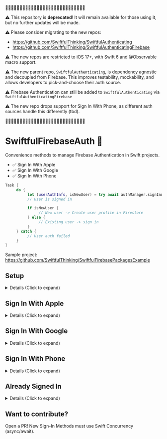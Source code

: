 🚨🚨🚨🚨🚨🚨🚨🚨🚨🚨🚨🚨🚨🚨🚨🚨🚨🚨🚨🚨🚨🚨🚨🚨🚨🚨🚨🚨

 ⚠️ This repository is <strong>deprecated</strong>! It will remain available for those using it, but no further updates will be made. 
 
 ⚠️ Please consider migrating to the new repos: 
 - https://github.com/SwiftfulThinking/SwiftfulAuthenticating
 - https://github.com/SwiftfulThinking/SwiftfulAuthenticatingFirebase

 ⚠️ The new repos are restricted to iOS 17+, with Swift 6 and @Observable macro support.
 
 ⚠️ The new parent repo, `SwiftfulAuthenticating`, is dependency agnostic and decoupled from Firebase. This improves testability, mockability, and allows developers to pick-and-choose their auth source.

 ⚠️ Firebase Authentication can still be added to `SwiftfulAuthenticating` via `SwiftfulAuthenticatingFirebase`

 ⚠️ The new repo drops support for Sign In With Phone, as different auth sources handle this differently (tbd).

🚨🚨🚨🚨🚨🚨🚨🚨🚨🚨🚨🚨🚨🚨🚨🚨🚨🚨🚨🚨🚨🚨🚨🚨🚨🚨🚨🚨




# SwiftfulFirebaseAuth 🤙

Convenience methods to manage Firebase Authentication in Swift projects.

- ✅ Sign In With Apple
- ✅ Sign In With Google
- ✅ Sign In With Phone

```swift
Task {
     do {
          let (userAuthInfo, isNewUser) = try await authManager.signInApple()
          // User is signed in

          if isNewUser {
               // New user -> Create user profile in Firestore
          } else {
               // Existing user -> sign in
          }
     } catch {
          // User auth failed
     }
}
```

Sample project: https://github.com/SwiftfulThinking/SwiftfulFirebasePackagesExample

## Setup

<details>
<summary> Details (Click to expand) </summary>
<br>
     
### 1. Import the package to your project.
* File -> Swift Packages -> Add Package Dependency
* Add URL for this repository: https://github.com/SwiftfulThinking/SwiftfulFirebaseAuth.git

### 2. Import the package to your file.
```swift
import SwiftfulFirebaseAuth
```

### 3. Create one instance of AuthManager for your application.
```swift
let authManager = AuthManager(configuration: .firebase)

// Use Mock configuration to avoid running Firebase while developing (ex. for SwiftUI Previews).
let authManager = AuthManager(configuration: .mock(.signInAndOut))

// Use Mock configurations to override settings for Previews.
// .signInAndOut (default behavior)
// .signedIn (starts signed in)
// .signedOut (user starts signed out)
#Preview {
    MyView()
            .environment(\.authManager, AuthManager(configuration: .mock(.signedIn)))
}
```



### 4. Configure your Firebase project.
Add the Firebase SDK to your application and configure() the SDK on launch.

```swift
@UIApplicationDelegateAdaptor(AppDelegate.self) var appDelegate
```
```swift
func application(_ application: UIApplication, didFinishLaunchingWithOptions launchOptions: [UIApplication.LaunchOptionsKey: Any]?) -> Bool {
     FirebaseApp.configure()
     return true
}
```

</details>

## Sign In With Apple

<details>
<summary> Details (Click to expand) </summary>
<br>

Firebase docs: https://firebase.google.com/docs/auth/ios/apple

### 1. Enable Apple as a Sign-In Method in Firebase Authentication console.
* Firebase Console -> Authentication -> Sign-in method -> Add new provider

### 2. Add Sign in with Apple Signing Capability to your Xcode project.
* Xcode Project Navigator -> Target -> Signing & Capabilities -> + Capability -> Sign in with Apple (requires Apple Developer Account)

### 3. Add Apple Button (optional)
```swift
SignInWithAppleButtonView()
    .frame(height: 50)
```

### 4. Sign in

```swift
try await authManager.signInApple()
```
</details>


## Sign In With Google

<details>
<summary> Details (Click to expand) </summary>
<br>

Firebase docs: https://firebase.google.com/docs/auth/ios/google-signin

### 1. Enable Google as a Sign-In Method in Firebase Authentication console.
* Firebase Console -> Authentication -> Sign-in method -> Add new provider

### 2. Update you app's the info.plist file.
* Firebase Console -> Project Settings -> Your apps -> GoogleService-Info.plist

### 3. Add custom URL scheme (URL Types -> REVERSED_CLIENT_ID)
* GoogleService-Info.plist -> REVERSED_CLIENT_ID
* Xcode Project Navigator -> Target -> Info -> URL Types -> add REVERSED_CLIENT_ID as URL Schemes value

### 4. Add Google Button (optional)
```swift
SignInWithGoogleButtonView()
    .frame(height: 50)
```

### 5. Sign in
```swift
let clientId = FirebaseApp.app()?.options.clientID
try await authManager.signInGoogle(GIDClientID: clientId)
```

</details>

## Sign In With Phone

<details>
<summary> Details (Click to expand) </summary>
<br>

Firebase docs: https://firebase.google.com/docs/auth/ios/phone-auth

### 1. Enable Phone Number as a Sign-In Method in Firebase Authentication console.
* Firebase Console -> Authentication -> Sign-in method -> Add new provider

### 2. Enable APNs notifications (silent push notifications).
* Create an APNs Authentication Key in [Apple Developer Member Center](https://developer.apple.com/membercenter/index.action) (requires Apple Developer Account)
* Certificates, Identifiers & Profiles -> New Key for Apple Push Notifications service (APNs) -> download .p8 file

### 3. Upload APNs key to Firebase.
* Firebase Console -> Project Settings -> Cloud Messaging -> APNs Authentication Key

### 4. Enable reCAPTCHA verification (optional?).
* Firebase Console -> Project Settings -> Encoded App ID
* Xcode Project Navigator -> Target -> Info -> URL Types -> add Encoded App ID as URL Schemes value

### 5. Add UIDelegate methods to handle push notifications

```swift
func application(_ application: UIApplication, didRegisterForRemoteNotificationsWithDeviceToken deviceToken: Data) {
     Auth.auth().setAPNSToken(deviceToken, type: .prod)
}

func application(_ application: UIApplication, didReceiveRemoteNotification notification: [AnyHashable : Any], fetchCompletionHandler completionHandler: @escaping (UIBackgroundFetchResult) -> Void) {
     if Auth.auth().canHandleNotification(notification) {
          completionHandler(.noData)
          return
     }
}
    
func application(_ application: UIApplication, open url: URL, options: [UIApplication.OpenURLOptionsKey : Any]) -> Bool {
     if Auth.auth().canHandle(url) {
          return true
     }
     return false
}
```

### 6. Get the user's phone number
* This SDK does NOT format phone numbers or provide UI for this. You must provide a string in the correct format.
* Phone numbers have to be correctly formatted, such as "+1 650-555-3434" for US numbers.
* See [Firebase Docs](https://firebase.google.com/docs/auth/ios/phone-auth) for details about phone number implementation
* Possible resources for phone number formatting:
     - https://stackoverflow.com/questions/32364055/formatting-phone-number-in-swift
     - https://github.com/iziz/libPhoneNumber-iOS
     - https://github.com/MojtabaHs/iPhoneNumberField

### 7. Add Phone Number Button (optional)

```swift
SignInWithPhoneButtonView()
     .frame(height: 50)
```

### 8. Send verification code to user's phone.

```swift
try await authManager.signInPhone_Start(phoneNumber: phoneNumber)
```

### 9. Verify code and sign in
```swift
try await authManager.signInPhone_Verify(code: code)
```

</details>

## Already Signed In

<details>
<summary> Details (Click to expand) </summary>
<br>

#### Synchronously get user's authentication info.
```swift
let userAuthProfile: UserAuthInfo? = authManager.currentUser.profile
let userIsSignedIn: Bool = authManager.currentUser.isSignedIn
let userId: String? = authManager.currentUser.userId
```


#### Asynchronously listen for changes to user's authentication info.
```swift
Task {
     for await authInfo in authManager.$currentUser.values {
          let userAuthProfile: UserAuthInfo? = authInfo.profile
          let userIsSignedIn: Bool = authInfo.isSignedIn
          let userId: String? = authInfo.userId
     }                
}
```

#### Sign out or delete user's authentication.
```swift
try authManager.signOut()
```
```swift
try await authManager.deleteAuthentication()
```

</details>

## Want to contribute?
Open a PR! New Sign-In Methods must use Swift Concurrency (async/await).
